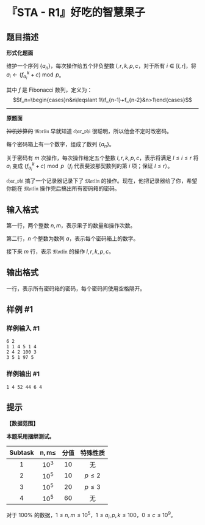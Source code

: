 # 『STA - R1』好吃的智慧果子

## 题目描述

**形式化题面**

维护一个序列 $\{a_n\}$，每次操作给五个非负整数 $l, r, k, p, c$，对于所有 $i\in[l,r]$，将 $a_i\gets (f_{a_i}^k+c)\bmod p$。

其中 $f$ 是 Fibonacci 数列，定义为：
$$f_n=\begin{cases}n&n\leqslant 1\\f_{n-1}+f_{n-2}&n>1\end{cases}$$
***

**原题面**

~~神机妙算的~~ $\mathfrak{Morlin}$ 早就知道 $\mathfrak{char\_phi}$ 很聪明，所以他会不定时改密码。

每个密码箱上有一个数字，组成了数列 $\{a_n\}$。

关于密码有 $m$ 次操作，每次操作给定五个整数 $l, r, k, p, c$，表示将满足 $l \leqslant i \leqslant r$ 将 $a_i$ 变成 $(f_{a_i}^k+c) \bmod p$（$f_i$ 代表斐波那契数列的第 $i$ 项；保证 $l \leqslant r$）。

$\mathfrak{char\_phi}$ 搞了一个记录器记录下了 $\mathfrak{Morlin}$ 的操作。现在，他把记录器给了你，希望你能在 $\mathfrak{Morlin}$ 操作完后搞出所有密码箱的密码。

## 输入格式

第一行，两个整数 $n, m$，表示果子的数量和操作次数。

第二行，$n$ 个整数为数列 $a$，表示每个密码箱上的数字。

接下来 $m$ 行，表示 $\mathfrak{Morlin}$ 的操作 $l, r, k, p, c$。

## 输出格式

一行，表示所有密码箱的密码，每个密码间使用空格隔开。

## 样例 #1

### 样例输入 #1
```
6 2
1 1 4 5 1 4
2 4 2 100 3
3 5 1 97 5
```

### 样例输出 #1

```
1 4 52 44 6 4
```

## 提示

**【数据范围】**

**本题采用捆绑测试。**

| Subtask | $\bm{n,m\leqslant}$ | 分值 | 特殊性质 |
| :--: | :--: | :--: | :--: |
| $1$ | $10^3$ | $10$ | 无 |
| $2$ | $10^5$ | $10$ | $p \leqslant 2$ |
| $3$ | $10^5$ | $20$ | $p \leqslant 3$ |
| $4$ | $10^5$ | $60$ | 无 |

对于 $100\%$ 的数据，$1 \leqslant n, m \leqslant 10^5$，$1 \leqslant a_i, p, k \leqslant 100$，$0 \leqslant c \leqslant 10^9$。
